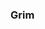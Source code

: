 ### Grim

<!--
**GrimScythe2001/grimscythe2001** is a ✨ _special_ ✨ repository because its `README.md` (this file) appears on your GitHub profile.

![Anurag's GitHub stats](https://github-readme-stats.vercel.app/api?username=grimscythe2001&show_icons=true&theme=dark)
